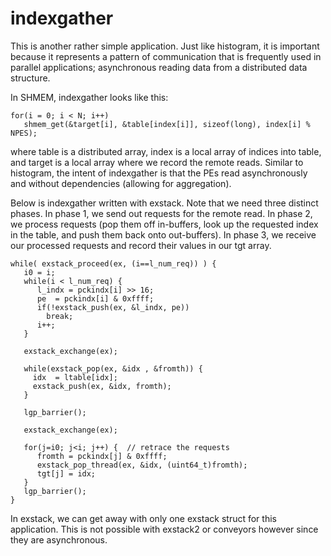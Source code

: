 # indexgather

This is another rather simple application. Just like histogram, it is
important because it represents a pattern of communication that is
frequently used in parallel applications; asynchronous reading data from a
distributed data structure.

In SHMEM, indexgather looks like this:

    for(i = 0; i < N; i++)
       shmem_get(&target[i], &table[index[i]], sizeof(long), index[i] % NPES);

where table is a distributed array, index is a local array of indices into table, and target is a local array where we record the remote reads. Similar to histogram, the intent of indexgather is that the PEs read asynchronously and without dependencies (allowing for aggregation).

Below is indexgather written with exstack. Note that we need three distinct phases. In phase 1, we send out requests for the remote read. In phase 2, we process requests (pop them off in-buffers, look up the requested index in the table, and push them back onto out-buffers). In phase 3, we receive our processed requests and record their values in our tgt array.

    while( exstack_proceed(ex, (i==l_num_req)) ) {
       i0 = i;  
       while(i < l_num_req) {
          l_indx = pckindx[i] >> 16;
          pe  = pckindx[i] & 0xffff;
          if(!exstack_push(ex, &l_indx, pe)) 
            break; 
          i++;
       }   

       exstack_exchange(ex);
    
       while(exstack_pop(ex, &idx , &fromth)) {
         idx  = ltable[idx];
         exstack_push(ex, &idx, fromth);
       }
       
       lgp_barrier();
       
       exstack_exchange(ex);
  
       for(j=i0; j<i; j++) {  // retrace the requests
          fromth = pckindx[j] & 0xffff;
          exstack_pop_thread(ex, &idx, (uint64_t)fromth);
          tgt[j] = idx;
       }
       lgp_barrier();
    }

In exstack, we can get away with only one exstack struct for this application. This is not possible with exstack2 or conveyors however since they are asynchronous.